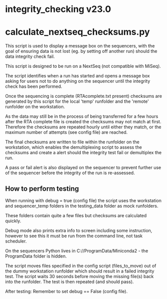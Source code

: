 # integrity_checking v23.0

# calculate_nextseq_checksums.py
This script is used to display a message box on the sequencers, with the goal of ensuring data is not lost (eg. by setting off another run) should the data integrity check fail. 

This script is designed to be run on a NextSeq (not compatible with MiSeq). 

The script identifies when a run has started and opens a message box asking for users not to do anything on the sequencer until the integrity check has been performed.

Once the sequencing is complete (RTAcomplete.txt present) checksums are generated by this script for the local 'temp' runfolder and the 'remote' runfolder on the workstation.

As the data may still be in the process of being transferred for a few hours after the RTA complete file is created the checksums may not match at first. Therefore the checksums are repeated hourly until either they match, or the maximum number of attempts (see config file) are reached.

The final checksums are written to file within the runfolder on the workstation, which enables the demultiplexing script to assess the checksums and create a alert should the integrity test fail or demultiplex the run.

A pass or fail alert is also displayed on the sequencer to prevent further use of the sequencer before the integrity of the run is re-assessed.

## How to perform testing
When running with debug = true (config file) the script uses the workstation and sequencer_temp folders in the testing_data folder as mock runfolders.

These folders contain quite a few files but checksums are calculated quickly.

Debug mode also prints extra info to screen including some instruction, however to see this it must be run from the command line, not task scheduler.

On the sequencers Python lives in C://ProgramData/Miniconda2 - the ProgramData folder is hidden.

The script moves files specified in the config script (files_to_move) out of the dummy workstation runfolder which should result in a failed integrity test. 
The script waits 30 seconds before moving the missing file(s) back into the runfolder.
The test is then repeated (and should pass).


After testing:
Remember to set debug == False (config file).
